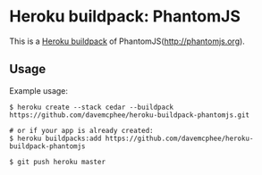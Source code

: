 Heroku buildpack: PhantomJS
=======================

This is a [Heroku buildpack](http://devcenter.heroku.com/articles/buildpacks) of PhantomJS(http://phantomjs.org).

Usage
-----

Example usage:

```shell
$ heroku create --stack cedar --buildpack https://github.com/davemcphee/heroku-buildpack-phantomjs.git

# or if your app is already created:
$ heroku buildpacks:add https://github.com/davemcphee/heroku-buildpack-phantomjs

$ git push heroku master
```
